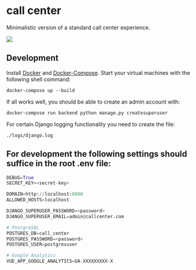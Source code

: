 call center
===============

Minimalistic version of a standard call center experience.

<a href="https://github.com/vchaptsev/cookiecutter-django-vue">
    <img src="https://img.shields.io/badge/built%20with-Cookiecutter%20Django%20Vue-blue.svg" />
</a>


## Development

Install [Docker](https://docs.docker.com/install/) and [Docker-Compose](https://docs.docker.com/compose/). Start your virtual machines with the following shell command:

`docker-compose up --build`

If all works well, you should be able to create an admin account with:

`docker-compose run backend python manage.py createsuperuser`

For certain Django logging functionality you need to create the file:

`./logs/django.log`

## For development the following settings should suffice in the root .env file:

```python
DEBUG=True
SECRET_KEY=<secret-key>

DOMAIN=http://localhost:8000
ALLOWED_HOSTS=localhost

DJANGO_SUPERUSER_PASSWORD=<password>
DJANGO_SUPERUSER_EMAIL=admin@callcenter.com

# PostgreSQL
POSTGRES_DB=call_center
POSTGRES_PASSWORD=<password>
POSTGRES_USER=postgresuser

# Google Analytics
VUE_APP_GOOGLE_ANALYTICS=UA-XXXXXXXXX-X
```
